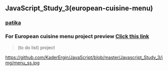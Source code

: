 ## JavaScript_Study_3(european-cuisine-menu)
### [patika](https://academy.patika.dev/tr/profile)
### For European cuisine menu project preview [Click  this link](https://kaderergin.github.io/JavaScript/Javascript_Study_3/) 

> (to do list) project

https://github.com/KaderErgin/JavaScript/blob/master/Javascript_Study_3/img/menu_ss.jpg
